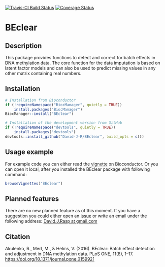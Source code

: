 [![Travis-CI Build Status](https://travis-ci.org/David-J-R/BEclear.svg?branch=master)](https://travis-ci.org/David-J-R/BEclear)
[![Coverage Status](https://img.shields.io/codecov/c/github/David-J-R/BEclear/master.svg)](https://codecov.io/github/David-J-R/BEclear?branch=master)


# BEclear

## Description

This package provides functions to detect and correct for batch effects in
DNA methylation data. The core function for the data imputation is based on 
latent factor models and can also be used to predict missing values in any other 
matrix containing real numbers.

## Installation

```r
# Installation from Bioconductor
if (!requireNamespace("BiocManager", quietly = TRUE))
    install.packages("BiocManager")
BiocManager::install("BEclear")
```

```r
# Installation of the development version from GitHub
if (!requireNamespace("devtools", quietly = TRUE))
    install.packages("devtools")
devtools::install_github("David-J-R/BEclear", build_opts = c())
```

## Usage example

For example code you can either read the [vignette](https://bioconductor.org/packages/devel/bioc/vignettes/BEclear/inst/doc/BEclear.html) on Bioconductor. Or you can open it local, after you installed the BEclear package with following command:

```r
browseVignettes("BEclear")
```

## Planned features

There are no new planned feature as of this moment. If you have a suggestion
you could either open an [issue](https://github.com/David-J-R/BEclear/issues) or 
write an email under the following address: [David.J.Rasp at gmail.com](mailto:David.J.Rasp@gmail.com)


## Citation

Akulenko, R., Merl, M., & Helms, V. (2016). BEclear: Batch effect detection and 
adjustment in DNA methylation data. PLoS ONE, 11(8), 1–17.
https://doi.org/10.1371/journal.pone.0159921
